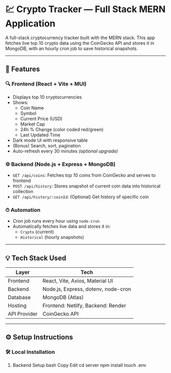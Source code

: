 # 💹 Crypto Tracker — Full Stack MERN Application

A full-stack cryptocurrency tracker built with the MERN stack. This app fetches live top 10 crypto data using the CoinGecko API and stores it in MongoDB, with an hourly cron job to save historical snapshots.

---

## 📌 Features

### 🔍 Frontend (React + Vite + MUI)
- Displays top 10 cryptocurrencies
- Shows:
  - Coin Name
  - Symbol
  - Current Price (USD)
  - Market Cap
  - 24h % Change (color coded red/green)
  - Last Updated Time
- Dark mode UI with responsive table
- (Bonus) Search, sort, pagination
- Auto-refresh every 30 minutes *(optional upgrade)*

### ⚙ Backend (Node.js + Express + MongoDB)
- `GET /api/coins`: Fetches top 10 coins from CoinGecko and serves to frontend
- `POST /api/history`: Stores snapshot of current coin data into historical collection
- `GET /api/history/:coinId`: (Optional) Get history of specific coin

### ⏱ Automation
- Cron job runs every hour using `node-cron`
- Automatically fetches live data and stores it in:
  - `Crypto` (current)
  - `Historical` (hourly snapshots)

---

## 💡 Tech Stack Used

| Layer         | Tech                                 |
|---------------|--------------------------------------|
| Frontend      | React, Vite, Axios, Material UI      |
| Backend       | Node.js, Express, dotenv, node-cron  |
| Database      | MongoDB (Atlas)                      |
| Hosting       | Frontend: Netlify, Backend: Render   |
| API Provider  | CoinGecko API                        |

---

## ⚙ Setup Instructions

### 🛠 Local Installation

1. Backend Setup
bash
Copy
Edit
cd server
npm install
touch .env
